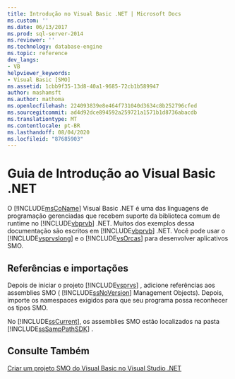 ```yaml
---
title: Introdução no Visual Basic .NET | Microsoft Docs
ms.custom: ''
ms.date: 06/13/2017
ms.prod: sql-server-2014
ms.reviewer: ''
ms.technology: database-engine
ms.topic: reference
dev_langs:
- VB
helpviewer_keywords:
- Visual Basic [SMO]
ms.assetid: 1cbb9f35-13d8-40a1-9685-72cb1b589947
author: mashamsft
ms.author: mathoma
ms.openlocfilehash: 224093839e8e464f731040d3634c8b252796cfed
ms.sourcegitcommit: ad4d92dce894592a259721a1571b1d8736abacdb
ms.translationtype: MT
ms.contentlocale: pt-BR
ms.lasthandoff: 08/04/2020
ms.locfileid: "87685903"
---
```

# <a name="getting-started-in-visual-basic-net"></a>Guia de Introdução ao Visual Basic .NET
  O [!INCLUDE[msCoName](../../includes/msconame-md.md)] Visual Basic .NET é uma das linguagens de programação gerenciadas que recebem suporte da biblioteca comum de runtime no [!INCLUDE[vbprvb](../../includes/vbprvb-md.md)] .NET. Muitos dos exemplos dessa documentação são escritos em [!INCLUDE[vbprvb](../../includes/vbprvb-md.md)] .NET. Você pode usar o [!INCLUDE[vsprvslong](../../includes/vsprvslong-md.md)] e o [!INCLUDE[vsOrcas](../../includes/vsorcas-md.md)] para desenvolver aplicativos SMO.  
  
## <a name="references-and-imports"></a>Referências e importações  
 Depois de iniciar o projeto [!INCLUDE[vsprvs](../../includes/vsprvs-md.md)] , adicione referências aos assemblies SMO ( [!INCLUDE[ssNoVersion](../../includes/ssnoversion-md.md)] Management Objects). Depois, importe os namespaces exigidos para que seu programa possa reconhecer os tipos SMO.  
  
 No [!INCLUDE[ssCurrent](../../includes/sscurrent-md.md)], os assemblies SMO estão localizados na pasta [!INCLUDE[ssSampPathSDK](../../includes/sssamppathsdk-md.md)] .  
  
## <a name="see-also"></a>Consulte Também  
 [Criar um projeto SMO do Visual Basic no Visual Studio .NET](../../../2014/database-engine/dev-guide/create-a-visual-basic-smo-project-in-visual-studio-net.md)  
  
  
